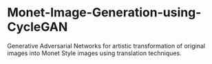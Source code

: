 # Monet-Image-Generation-using-CycleGAN
Generative Adversarial Networks for artistic transformation of original images into Monet Style images using translation techniques.
